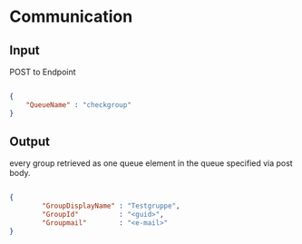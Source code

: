 # Communication

## Input

POST to Endpoint

``` json

{
    "QueueName" : "checkgroup"
}

```

## Output

every group retrieved as one queue element in the queue specified via post body.

``` json

{
        "GroupDisplayName" : "Testgruppe",
        "GroupId"          : "<guid>",
        "Groupmail"        : "<e-mail>"
}

```
